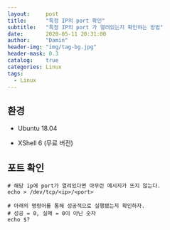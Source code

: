 ```yaml
---
layout:     post
title:      "특정 IP의 port 확인"
subtitle:   "특정 IP의 port 가 열려있는지 확인하는 방법"
date:       2020-05-11 20:31:00
author:     "Damin"
header-img: "img/tag-bg.jpg"
header-mask: 0.3
catalog:    true
categories: Linux
tags:
  - Linux
---
```


## 환경

- Ubuntu 18.04

- XShell 6 (무료 버전)

## 포트 확인

```
# 해당 ip에 port가 열려있다면 아무런 메시지가 뜨지 않는다.
echo > /dev/tcp/<ip>/<port>

# 아래의 명령어를 통해 성공적으로 실행됐는지 확인하자.
# 성공 = 0, 실패 = 0이 아닌 숫자
echo $?
```


<script src="https://utteranc.es/client.js" repo="damin8/blog-comment" issue-term="title" label="Comment" theme="github-light" crossorigin="anonymous" async>
</script>



